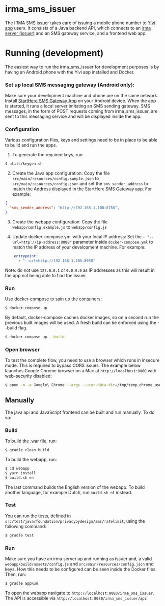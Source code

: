# irma_sms_issuer
The IRMA SMS issuer takes care of issuing a mobile phone number to [Yivi app](https://github.com/privacybydesign/irmamobile) users. It consists of a Java backend API, which connects to an [irma server (issuer)](https://github.com/privacybydesign/irmago) and an SMS gateway service, and a frontend web app.

# Running (development)
The easiest way to run the irma_sms_issuer for development purposes is by having an Android phone with the Yivi app installed and Docker.

### Set up local SMS messaging gateway (Android only):
Make sure your development machine and phone are on the same network. Install [StartHere SMS Gateway App](https://m.apkpure.com/starthere-sms-gateway-app/com.bogdan.sms) on your Android device. When the app is started, it runs a local server imitating an SMS sending gateway. SMS messages, in the form of POST requests coming from irma_sms_issuer, are sent to this messaging service and will be displayed inside the app. 

### Configuration
Various configuration files, keys and settings need to be in place to be able to build and run the apps.

1. To generate the required keys, run:
```bash
$ utils/keygen.sh
```

2. Create the Java app configuration:
Copy the file `src/main/resources/config.sample.json` to `src/main/resources/config.json` and set the `sms_sender_address` to match the Address displayed in the StartHere SMS Gateway app. For example:

```json
{
  "sms_sender_address": "http://192.168.1.100:8766",
}
```

3. Create the webapp configuration:
Copy the file `webapp/config.example.js` to `webapp/config.js`

4. Update docker-compose.yml with your local IP address:
Set the `- "--url=http://ip-address:8088"` parameter inside `docker-compose.yml` to match the IP address of your development machine. For example:
```yml
    entrypoint:
      - "--url=http://192.168.1.105:8088" 
```
Note: do not use `127.0.0.1` or `0.0.0.0` as IP addresses as this will result in the app not being able to find the issuer.

### Run
Use docker-compose to spin up the containers:
```bash
$ docker-compose up
```

By default, docker-compose caches docker images, so on a second run the previous built images will be used. A fresh build can be enforced using the --build flag.
```bash
$ docker-compose up --build
```

### Open browser
To test the complete flow, you need to use a browser which runs in insecure mode. This is required to bypass CORS issues. The example below launches Google Chrome browser on a Mac at `http://localhost:8080` with web-security disabled:
```bash
$ open -n -a Google\ Chrome --args --user-data-dir=/tmp/temp_chrome_user_data_dir http://localhost:8080/ --disable-web-security
```

## Manually
The java api and JavaScript frontend can be built and run manually. To do so:

### Build

To build the .war file, run:
```bash
$ gradle clean build
```

To build the webapp, run:
```bash
$ cd webapp
$ yarn install
$ build.sh en
```
The last command builds the English version of the webapp. To build another language, for example Dutch, run `build.sh nl` instead.

### Test
You can run the tests, defined in `src/test/java/foundation/privacybydesign/sms/ratelimit`, using the following command:
```bash
$ gradle test
```


### Run
Make sure you have an irma server up and running as issuer and, a valid `webapp/build/assets/config.js` and `src/main/resources/config.json` and keys. How this needs to be configured can be seen inside the Docker files. Then, run:

```bash
$ gradle appRun
```

To open the webapp navigate to `http://localhost:8080/irma_sms_issuer`. The API is accessible via `http://localhost:8080/irma_sms_issuer/api`